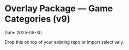 # Overlay Package — Game Categories (v9)
Date: 2025-08-30

Drop this on top of your existing repo or import selectively.
